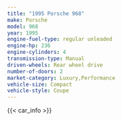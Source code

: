 ```yaml
---
title: "1995 Porsche 968"
make: Porsche
model: 968
year: 1995
engine-fuel-type: regular unleaded
engine-hp: 236
engine-cylinders: 4
transmission-type: Manual
driven-wheels: Rear wheel drive
number-of-doors: 2
market-category: Luxury,Performance
vehicle-size: Compact
vehicle-style: Coupe
---
```


{{< car_info >}}
